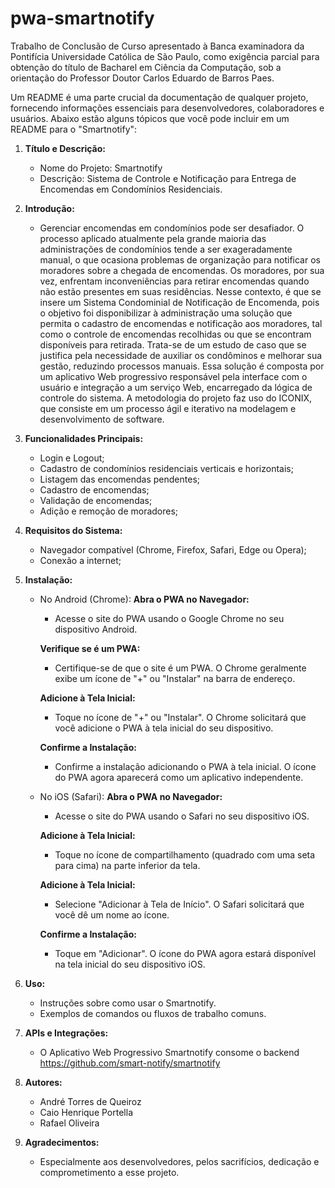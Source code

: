 # pwa-smartnotify
Trabalho de Conclusão de Curso apresentado à Banca examinadora da Pontifícia Universidade Católica de São Paulo, como exigência parcial para obtenção do título de Bacharel em Ciência da Computação, sob a orientação do Professor Doutor Carlos Eduardo de Barros Paes.

Um README é uma parte crucial da documentação de qualquer projeto, fornecendo informações essenciais para desenvolvedores, colaboradores e usuários. Abaixo estão alguns tópicos que você pode incluir em um README para o "Smartnotify":

1. **Título e Descrição:**
   - Nome do Projeto: Smartnotify
   - Descrição: Sistema de Controle e Notificação para Entrega de Encomendas em Condomínios Residenciais.

2. **Introdução:**
   - Gerenciar encomendas em condomínios pode ser desafiador. O processo aplicado atualmente pela grande maioria das administrações de condomínios tende a ser exageradamente manual, o que ocasiona problemas de organização para notificar os moradores sobre a chegada de encomendas. Os moradores, por sua vez, enfrentam inconveniências para retirar encomendas quando não estão presentes em suas residências. Nesse contexto, é que se insere um Sistema Condominial de Notificação de Encomenda, pois o objetivo foi disponibilizar à administração uma solução que permita o cadastro de encomendas e notificação aos moradores, tal como o controle de encomendas recolhidas ou que se encontram disponíveis para retirada. Trata-se de um estudo de caso que se justifica pela necessidade de auxiliar os condôminos e melhorar sua gestão, reduzindo processos manuais. Essa solução é composta por um aplicativo Web progressivo responsável pela interface com o usuário e integração a um serviço Web, encarregado da lógica de controle do sistema. A metodologia do projeto faz uso do ICONIX, que consiste em um processo ágil e iterativo na modelagem e desenvolvimento de software.

3. **Funcionalidades Principais:**
   - Login e Logout;
   - Cadastro de condomínios residenciais verticais e horizontais;
   - Listagem das encomendas pendentes;
   - Cadastro de encomendas;
   - Validação de encomendas;
   - Adição e remoção de moradores;

5. **Requisitos do Sistema:**
   - Navegador compatível (Chrome, Firefox, Safari, Edge ou Opera);
   - Conexão a internet;

6. **Instalação:**
   * No Android (Chrome):
      **Abra o PWA no Navegador:**
      - Acesse o site do PWA usando o Google Chrome no seu dispositivo Android.

      **Verifique se é um PWA:**
      - Certifique-se de que o site é um PWA. O Chrome geralmente exibe um ícone de "+" ou "Instalar" na barra de endereço.

      **Adicione à Tela Inicial:**
      - Toque no ícone de "+" ou "Instalar". O Chrome solicitará que você adicione o PWA à tela inicial do seu dispositivo.

      **Confirme a Instalação:**
      - Confirme a instalação adicionando o PWA à tela inicial. O ícone do PWA agora aparecerá como um aplicativo independente.

   * No iOS (Safari):
      **Abra o PWA no Navegador:**
      - Acesse o site do PWA usando o Safari no seu dispositivo iOS.

      **Adicione à Tela Inicial:**
      - Toque no ícone de compartilhamento (quadrado com uma seta para cima) na parte inferior da tela.

      **Adicione à Tela Inicial:**
      - Selecione "Adicionar à Tela de Início". O Safari solicitará que você dê um nome ao ícone.

      **Confirme a Instalação:**
      - Toque em "Adicionar". O ícone do PWA agora estará disponível na tela inicial do seu dispositivo iOS.

8. **Uso:**
   - Instruções sobre como usar o Smartnotify.
   - Exemplos de comandos ou fluxos de trabalho comuns.

9. **APIs e Integrações:**
   - O Aplicativo Web Progressivo Smartnotify consome o backend https://github.com/smart-notify/smartnotify

12. **Autores:**
    - André Torres de Queiroz
    - Caio Henrique Portella
    - Rafael Oliveira

13. **Agradecimentos:**
    - Especialmente aos desenvolvedores, pelos sacrifícios, dedicação e comprometimento a esse projeto.
